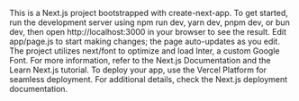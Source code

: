 This is a Next.js project bootstrapped with create-next-app. 
To get started, run the development server using npm run dev, yarn dev, pnpm dev, or bun dev, then open http://localhost:3000 in your browser to see the result. Edit app/page.js to start making changes; the page auto-updates as you edit. 
The project utilizes next/font to optimize and load Inter, a custom Google Font. For more information, refer to the Next.js Documentation and the Learn Next.js tutorial. To deploy your app, use the Vercel Platform for seamless deployment. 
For additional details, check the Next.js deployment documentation.
